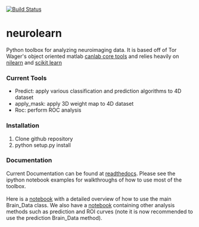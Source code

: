[![Build Status](https://api.travis-ci.org/ljchang/neurolearn.png)](https://travis-ci.org/ljchang/neurolearn/)

neurolearn
==========
Python toolbox for analyzing neuroimaging data.  It is based off of Tor Wager's object oriented matlab <a href=http://wagerlab.colorado.edu/tools>canlab core tools</a> and relies heavily on <a href = http://nilearn.github.io>nilearn</a> and <a href=http://scikit-learn.org/stable/index.html>scikit learn</a>

<h3>Current Tools</h3>
<ul>
<li>Predict: apply various classification and prediction algorithms to 4D dataset</li>
<li>apply_mask: apply 3D weight map to 4D dataset</li>
<li>Roc: perform ROC analysis</li>
</ul>

<h3>Installation</h3>
<ol>
<li>Clone github repository</li>
<li>python setup.py install</li>
</ol>

<h3>Documentation</h3>
<p>
Current Documentation can be found at <a href=http://neurolearn.readthedocs.org/en/latest/>readthedocs</a>.  Please see the ipython notebook examples for walkthroughs of how to use most of the toolbox.
<br><br>
Here is a <a href=https://github.com/ljchang/neurolearn/blob/master/scripts/NLTools_Brain_Data_Class_Tutorial.ipynb>notebook</a> with a detailed overview of how to use the main Brain_Data class.  We also have a <a href=https://github.com/ljchang/neurolearn/blob/master/scripts/Chang_ML_fMRI_Tutorial.ipynb>notebook</a> containing other analysis methods such as prediction and ROI curves (note it is now recommended to use the prediction Brain_Data method).
</p>
